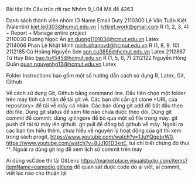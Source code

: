 Bài tập lớn Cấu trúc rời rạc
Nhóm 9_L04 
Mã đề 4263

Danh sách thành viên nhóm
ID          Name                            Email                                               Duty
2110300	    Lê Văn Tuấn Kiệt (Valentin)	    kiet.le0303@hcmut.edu.vn | lvtkiet.work@gmail.com   R (1, 2, 3, 4) + Report + Manage entire project	    
2110030	    Dương Ngọc Ân	                an.duong110103@hcmut.edu.vn	                        Latex              
2114066	    Phan Lê Nhật Minh	            minh.phanpvd@hcmut.edu.vn                           R (1, 8, 9, 10)	
2112185	    Cù Hoàng Nguyễn Sơn	            son.cu3856@hcmut.edu.vn	                            Latex
2112887	    Từ Huy Bảo	                    bao.tu4545@hcmut.edu.vn	                            R (1, 5, 6, 7)
2112122 	Nguyễn Hồng Quân	            quan.nguyenhg12@hcmut.edu.vn	                    Latex

Folder Instructions bao gồm một số hướng dẫn cách sử dụng R, Latex, Git, Github


Về cách sử dụng Git, Github bằng command line.
Đầu tiên chọn một folder trên máy tính cá nhân để tải git về.
Các bạn chỉ cần git clone <URL của repository> để tải về máy cá nhân.
Các bạn dùng git add để bắt đầu theo dõi file.
Dùng git status để xem file nào chưa được theo dõi.
Dùng git commit để commit.
dùng .gitingore để bỏ qua một số file trong máy.
git push để tải từ máy lên github.
git pull để đồng bộ github về máy.
Ngoài ra các bạn tìm hiểu thêm, chưa hiểu về nguyên lý hoạt động của git thì xem trong sách progit, https://www.youtube.com/watch?v=1JuYQgpbrW0, https://www.youtube.com/watch?v=8JJ101D3knE, tui chỉ biết chừng đó thui ^^.
Ngoài ra dùng git log để xem lịch sử commit trên máy

Ai dùng vsCdoe thì tải GitLens https://marketplace.visualstudio.com/items?itemName=eamodio.gitlens để quan sát được code do ai viết, ai commit, viết lúc nào cho thuận lợi
